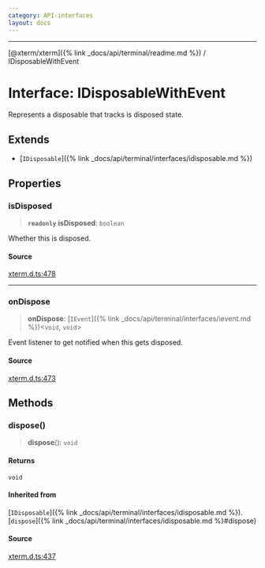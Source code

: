 ```yaml
---
category: API-interfaces
layout: docs
---
```



***

[@xterm/xterm]({% link _docs/api/terminal/readme.md %}) / IDisposableWithEvent

# Interface: IDisposableWithEvent

Represents a disposable that tracks is disposed state.

## Extends

- [`IDisposable`]({% link _docs/api/terminal/interfaces/idisposable.md %})

## Properties

### isDisposed

> **`readonly`** **isDisposed**: `boolean`

Whether this is disposed.

#### Source

[xterm.d.ts:478](https://github.com/xtermjs/xterm.js/blob/5.4.0/typings/xterm.d.ts#L478)

***

### onDispose

> **onDispose**: [`IEvent`]({% link _docs/api/terminal/interfaces/ievent.md %})\<`void`, `void`\>

Event listener to get notified when this gets disposed.

#### Source

[xterm.d.ts:473](https://github.com/xtermjs/xterm.js/blob/5.4.0/typings/xterm.d.ts#L473)

## Methods

### dispose()

> **dispose**(): `void`

#### Returns

`void`

#### Inherited from

[`IDisposable`]({% link _docs/api/terminal/interfaces/idisposable.md %}).[`dispose`]({% link _docs/api/terminal/interfaces/idisposable.md %}#dispose)

#### Source

[xterm.d.ts:437](https://github.com/xtermjs/xterm.js/blob/5.4.0/typings/xterm.d.ts#L437)
